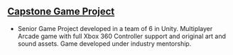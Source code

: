 ## [Capstone Game Project](https://github.com/HungryAdi/Coursework/tree/master/CapstoneGameProject)
 * Senior Game Project developed in a team of 6 in Unity. Multiplayer Arcade game with full Xbox 360 Controller support and original art and sound assets. Game developed under industry mentorship.

